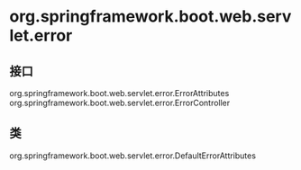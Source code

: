 # org.springframework.boot.web.servlet.error

## 接口

org.springframework.boot.web.servlet.error.ErrorAttributes
org.springframework.boot.web.servlet.error.ErrorController

## 类

org.springframework.boot.web.servlet.error.DefaultErrorAttributes




